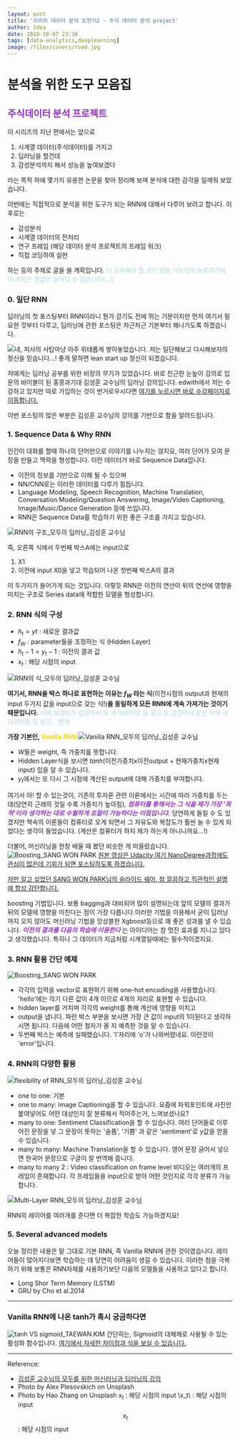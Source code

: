 ```yaml
---
layout: post
title: '이리의 데이터 분석 도전기2 - 주식 데이터 분석 project'
author: Idea
date: 2018-10-07 23:30
tags: [data-analytics,deeplearning]
image: /files/covers/road.jpg
---
```


# 분석을 위한 도구 모음집

## <span style="color:DarkOrchid"> 주식데이터 분석 프로젝트 </span>
이 시리즈의 지난 편에서는 앞으로
1. 시계열 데이터(주식데이터)를 가지고
2. 딥러닝을 할건데
3. 감성분석까지 해서 성능을 높여보겠다

라는 목적 하에 몇가지 유용한 논문을 찾아 정리해 보며 분석에 대한 감각을 일깨워 보았습니다.

이번에는 직접적으로 분석을 위한 도구가 되는 RNN에 대해서 다루어 보려고 합니다. 이후로는
- 감성분석
- 시계열 데이터의 전처리
- 연구 프레임 (해당 데이터 분석 프로젝트의 프레임 워크)
- 직접 코딩하여 실현

하는 등의 주제로 글을 쓸 계획입니다. <span style="color:LightBlue "> 더 공부해야 할 것이 많을 가능성이 농후하기에 이 계획은 한없이 늘어날 수 있습니다(...!)</span>


### 0. 일단 RNN
딥러닝의 첫 포스팅부터 RNN이라니 뭔가 걷기도 전에 뛰는 기분이지만 먼저 여기서 필요한 것부터 다루고, 딥러닝에 관한 포스팅은 차근차근 기본부터 해나가도록 하겠습니다.

![네, 피사의 사탑마냥 아주 위태롭게 쌓아놓았습니다. 저는 일단해보고 다시해보자의 정신을 믿습니다...! 좋게 말하면 lean start up 정신이 되겠습니다.](/assets/post_image/pisa.jpg)

저에게는 딥러닝 공부를 위한 비장의 무기가 있었습니다. 바로 친근한 눈높이 강의로 입문의 바이블이 된 홍콩과기대 김성훈 교수님의 딥러닝 강의입니다. edwith에서 저는 수강하고 있지만 따로 가입하는 것이 번거로우시다면 [여기를 누르시면 바로 수강페이지로 이동합니다.](https://hunkim.github.io/ml/)

이번 포스팅의 많은 부분은 김성훈 교수님의 강의를 기반으로 함을 알려드립니다.

### 1. Sequence Data & Why RNN
인간이 대화를 할때 하나의 단어만으로 이야기를 나누지는 않지요, 여러 단어가 모여 문장을 만들고 맥락을 형성합니다. 이런 데이터가 바로 Sequence Data입니다.
- 이전의 정보를 기반으로 이해 될 수 있으며
- NN/CNN로는 이러한 데이터를 다루기 힘듭니다.
- Language Modeling, Speech Recognition, Machine Translation, Conversation Modeling/Question Answering, Image/Video Captioning, Image/Music/Dance Generation 등에 쓰입니다.
- RNN은 Sequence Data를 학습하기 위한 좋은 구조를 가지고 있습니다.

![RNN의 구조_모두의 딥러닝_김성훈 교수님](/assets/post_image/sequencedata.jpg)

즉, 오른쪽 식에서 두번째 박스A에는 input으로
1. X1
1. 이전에 input X0을 넣고 학습되어 나온 첫번째 박스A의 결과

이 두가지가 들어가게 되는 것입니다.
이렇듯 RNN은 이전의 연산이 뒤의 연산에 영향을 미치는 구조로 Series data에 적합한 모델을 형성합니다.

### 2. RNN 식의 구성
- $h_t = yt$ : 새로운 결과값
- $f_W$ : parameter들을 조정하는 식 (Hidden Layer)
- $h_t-1 = y_t-1$ : 이전의 결과 값
- $x_t$ : 해당 시점의 input

![RNN의 식_모두의 딥러닝_김성훈 교수님](/assets/post_image/rnn.jpg)

**여기서, RNN을 박스 하나로 표현하는 이유는 **$f_W$** 라는 식**(이전시점의 output과 현재의 input 두가지 값을 input으로 갖는 식!)**을 동일하게 모든 RNN에 계속 가져가는 것이기 때문입니다.**
<span style="color:LightBlue ">식에 넣었다가 값얻어서 또 새 데이터랑 또 넣고 또 값얻어서 같은 식에 새 데이터랑 또 넣고... 반복</span>

**가장 기본인, <span style="color:Gold"> Vanilla RNN </span>**
![Vanilla RNN_모두의 딥러닝_김성훈 교수님](/assets/post_image/weight.jpg)
- $W$들은 weight, 즉 가중치를 뜻합니다.
- Hidden Layer식을 보시면
$tanh$(이전가중치x이전output + 현재가중치x현재input)
임을 알 수 있습니다.
- $y_t$에서는 또 다시 그 시점에 계산된 output에 대해 가중치를 부여합니다.

여기서 아! 할 수 있는것이, 기존의 투자론 관련 이론에서는 시간에 따라 가중치를 두는데(당연히 근래의 것일 수록 가중치가 높아짐),  **<span style="color:DarkOrchid">*컴퓨터를 통해서는 그 식을 제가 가장 '최적'이라 생각하는 대로 수월하게 조절이 가능하다는 이점입니다.*</span>** 당연하게 들릴 수 도 있겠지만 책속의 이론들이 컴퓨터로 오게 되면서 그 자유도와 복잡도가 훨씬 늘 수 있게 되었다는 생각이 들었습니다. (계산은 컴퓨터가 하지 제가 하는게 아니니까요...!)

더불어, 머신러닝을 한창 배울 때 봤던 비슷한 게 떠올랐습니다.
![Boosting_SANG WON PARK](/assets/post_image/boosting.jpg)
[원본 영상은 Udacity,여기 NanoDegree과정에도 관심이 많은데 기회가 되면 포스팅하도록 하겠습니다.](https://www.youtube.com/watch?v=GM3CDQfQ4sw)

[저만 알고 싶었던 SANG WON PARK님의 슬라이드 쉐어, 참 깔끔하고 직관적인 설명에 항상 감탄합니다.](https://www.slideshare.net/freepsw)

boosting 기법입니다. 보통 bagging과 대비되어 많이 설명되는데 앞의 모델의 결과가 뒤의 모델에 영향을 미친다는 점이 가장 다릅니다.이러한 기법을 이용해서 굳이 딥러닝까지 오지 않아도 머신러닝 기법을 앙상블한 Xgboost등으로 꽤 좋은 성과를 낼 수 있습니다.
**<span style="color:DarkOrchid">*이전의 결과를 다음의 학습에 이용한다*</span>** 는 아이디어는 참 멋진 효과를 지니고 있다고 생각했습니다. 특히나 그 데이터가 지금처럼 시계열일때에는 필수적이겠지요.

### 3. RNN 활용 간단 예제
![Boosting_SANG WON PARK](/assets/post_image/examplernn.jpg)
- 각각의 입력을 vector로 표현하기 위해 one-hot encoding을 사용했습니다. 'hello'에는 각기 다른 값이 4개 이므로 4개의 자리로 표현할 수 있습니다.
- hidden layer를 거치며 각각의 weight를 통해 계산에 영향을 미치고
- output을 냅니다.
파란 박스 부분을 보시면 가장 큰 값이 input의 1이된다고 생각하시면 됩니다.
다음에 어떤 철자가 올 지 예측한 것을 알 수 있습니다.
- 두번째 박스는 예측에 실패했습니다. 'l'자리에 'o'가 나와버렸네요. 이런것이 'error'입니다.

### 4. RNN의 다양한 활용
![flexibility of RNN_모두의 딥러닝_김성훈 교수님](/assets/post_image/rnnflexibility.jpg)

- one to one: 기본
- one to many: Image Captioning을 할 수 있습니다. 요즘에 파워포인트에 사진만 붙여넣어도 어떤 대상인지 잘 분류해서 적어주는거, 느껴보셨나요?
- many to one: Sentiment Classification을 할 수 있습니다. 여러 단어들로 이루어진 문장을 넣 그 문장이 뜻하는 '슬픔', '기쁨' 과 같은 'sentiment'로 y값을 얻을 수 있습니다.
- many to many: Machine Translation을 할 수 있습니다. 영어 문장 긁어서 넣으면 한국어 문장으로 구글이 잘 번역해 줍니다.
- many to many 2 : Video classification on frame level 비디오는 여러개의 프레임이 존재합니다. 각 프레임들을 input으로 받아 어떤 것인지로 각각 분류가 가능합니다.

![Multi-Layer RNN_모두의 딥러닝_김성훈 교수님](/assets/post_image/multirnn.jpg)

RNN의 레이어를 여러개를 준다면 더 복잡한 학습도 가능하겠지요!

### 5. Several advanced models
오늘 정리한 내용은 말 그대로 기본 RNN, 즉 Vanilla RNN에 관한 것이였습니다. 레이어들이 많아지다보면 학습하는 데 당연히 어려움이 생길 수 있습니다. 이러한 점을 극복하기 위해 보통은 RNN자체를 사용하기보단 다음의 모델들을 사용하고 있다고 합니다.
- Long Shor Term Memory (LSTM)
- GRU by Cho et al.2014
---

### Vanilla RNN에 나온 tanh가 혹시 궁금하다면
![tanh VS sigmoid_TAEWAN.KIM](/assets/post_image/tanh.jpg)
간단히는, Sigmoid의 대체제로 사용될 수 있는 활성화 함수입니다.
[여기에서 자세한 차이점과 식을 보실 수 있습니다.](http://taewan.kim/post/tanh_diff/)

---
Reference:
- [김성훈 교수님의 모두를 위한 머신러닝과 딥러닝의 강의](https://hunkim.github.io/ml/)
- Photo by Alex Plesovskich on Unsplash
- Photo by Hao Zhang on Unsplash
$x_t$ : 해당 시점의 input
\x_t\ : 해당 시점의 input
$$x_t$$ : 해당 시점의 input
